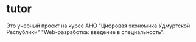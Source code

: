 # tutor
Это учебный проект на курсе АНО "Цифровая экономика Удмуртской Республики" "Web-разработка: введение в специальность".

